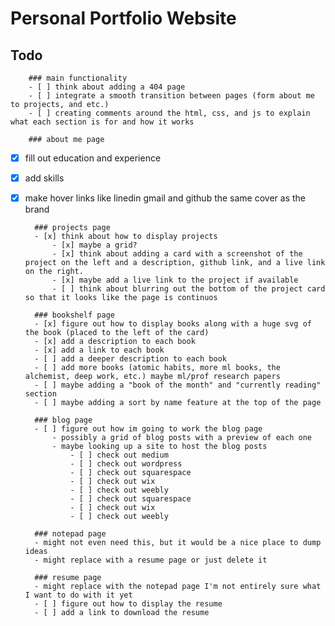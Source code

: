 # Personal Portfolio Website

## Todo

        ### main functionality
        - [ ] think about adding a 404 page
        - [ ] integrate a smooth transition between pages (form about me to projects, and etc.)
        - [ ] creating comments around the html, css, and js to explain what each section is for and how it works

        ### about me page
- [x] fill out education and experience
- [x] add skills
- [x] make hover links like linedin gmail and github the same cover as the brand

        ### projects page
        - [x] think about how to display projects
            - [x] maybe a grid?
            - [x] think about adding a card with a screenshot of the project on the left and a description, github link, and a live link on the right.
            - [x] maybe add a live link to the project if available
            - [ ] think about blurring out the bottom of the project card so that it looks like the page is continuos

        ### bookshelf page
        - [x] figure out how to display books along with a huge svg of the book (placed to the left of the card)
        - [x] add a description to each book
        - [x] add a link to each book
        - [ ] add a deeper description to each book
        - [ ] add more books (atomic habits, more ml books, the alchemist, deep work, etc.) maybe ml/prof research papers
        - [ ] maybe adding a "book of the month" and "currently reading" section
        - [ ] maybe adding a sort by name feature at the top of the page

        ### blog page
        - [ ] figure out how im going to work the blog page
            - possibly a grid of blog posts with a preview of each one
            - maybe looking up a site to host the blog posts
                - [ ] check out medium
                - [ ] check out wordpress
                - [ ] check out squarespace
                - [ ] check out wix
                - [ ] check out weebly
                - [ ] check out squarespace
                - [ ] check out wix
                - [ ] check out weebly

        ### notepad page
        - might not even need this, but it would be a nice place to dump ideas
        - might replace with a resume page or just delete it

        ### resume page
        - might replace with the notepad page I'm not entirely sure what I want to do with it yet
        - [ ] figure out how to display the resume
        - [ ] add a link to download the resume